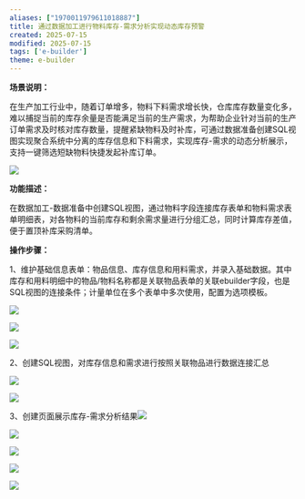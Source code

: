 ```yaml
---
aliases: ["1970011979611018887"]
title: 通过数据加工进行物料库存-需求分析实现动态库存预警
created: 2025-07-15
modified: 2025-07-15
tags: ['e-builder']
theme: e-builder
---
```


**场景说明：**

在生产加工行业中，随着订单增多，物料下料需求增长快，仓库库存数量变化多，难以捕捉当前的库存余量是否能满足当前的生产需求，为帮助企业针对当前的生产订单需求及时核对库存数量，提醒紧缺物料及时补库，可通过数据准备创建SQL视图实现聚合系统中分离的库存信息和下料需求，实现库存-需求的动态分析展示，支持一键筛选短缺物料快捷发起补库订单。

![](d699002d74a786f4c8443d0376ca635c.jpg)

**功能描述：**

在数据加工-数据准备中创建SQL视图，通过物料字段连接库存表单和物料需求表单明细表，对各物料的当前库存和剩余需求量进行分组汇总，同时计算库存差值，便于置顶补库采购清单。

**操作步骤：**

1、维护基础信息表单：物品信息、库存信息和用料需求，并录入基础数据。其中库存和用料明细中的物品/物料名称都是关联物品表单的关联ebuilder字段，也是SQL视图的连接条件；计量单位在多个表单中多次使用，配置为选项模板。

![](2ef715b854443effcf08b4ae68103bb5.jpg)

![](7d081f8d2b04e6fda734bad938a5a9a3.jpg)

![](532b27116bed8d077f2ad28a5498e160.jpg)

2、创建SQL视图，对库存信息和需求进行按照关联物品进行数据连接汇总

![](169f19353df34ea0123e94f088c3c798.jpg)

![](cf7c50c658a745305e356dec6378ee5b.jpg)

3、创建页面展示库存-需求分析结果![](19bed920d86c2ba1e93821b57a00d6da.jpg)

![](f85f14ea88987a1b2586490544c314e5.jpg)

![](eba3431b05f88f464f9fdb61af4ddffd.jpg)

![](96fa2a8be7308bf4b422a5baab7f33f6.jpg)

![](dd8277f29f47b8c0ec116c24449007d1.jpg)
